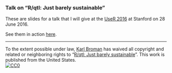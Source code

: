 ### Talk on &ldquo;R/qtl: Just barely sustainable&rdquo;

These are slides for a talk that I will give at the
[UseR 2016](http://user2016.org) at Stanford on 28 June 2016.

See them in action [here](https://www.biostat.wisc.edu/~kbroman/presentations/UseR2016.pdf).

---

To the extent possible under law,
[Karl Broman](http://github.com/kbroman)
has waived all copyright and related or neighboring rights to
&ldquo;[R/qtl: Just barely sustainable](https://github.com/kbroman/Talk_UseR2016)&rdquo;.
This work is published from the United States.
<br/>
[![CC0](http://i.creativecommons.org/p/zero/1.0/88x31.png)](http://creativecommons.org/publicdomain/zero/1.0/)
